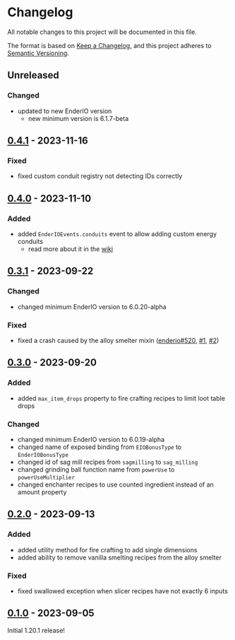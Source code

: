 # Changelog

All notable changes to this project will be documented in this file.

The format is based on [Keep a Changelog],
and this project adheres to [Semantic Versioning].

## Unreleased

### Changed
- updated to new EnderIO version
  - new minimum version is 6.1.7-beta

## [0.4.1] - 2023-11-16

### Fixed
- fixed custom conduit registry not detecting IDs correctly

## [0.4.0] - 2023-11-10

### Added
- added `EnderIOEvents.conduits` event to allow adding custom energy conduits
  - read more about it in the [wiki][energy-conduit]

<!-- Links -->
[energy-conduit]: https://github.com/AlmostReliable/kubejs-enderio/wiki/Events#registering-custom-energy-conduits

## [0.3.1] - 2023-09-22

### Changed
- changed minimum EnderIO version to 6.0.20-alpha

### Fixed
- fixed a crash caused by the alloy smelter mixin ([enderio#520], [#1], [#2])

<!-- Links -->
[enderio#520]: https://github.com/Team-EnderIO/EnderIO/issues/520
[#1]: https://github.com/AlmostReliable/kubejs-enderio/issues/1
[#2]: https://github.com/AlmostReliable/kubejs-enderio/pull/2

## [0.3.0] - 2023-09-20

### Added
- added `max_item_drops` property to fire crafting recipes to limit loot table drops

### Changed
- changed minimum EnderIO version to 6.0.19-alpha
- changed name of exposed binding from `EIOBonusType` to `EnderIOBonusType`
- changed id of sag mill recipes from `sagmilling` to `sag_milling`
- changed grinding ball function name from `powerUse` to `powerUseMultiplier`
- changed enchanter recipes to use counted ingredient instead of an amount property

## [0.2.0] - 2023-09-13

### Added
- added utility method for fire crafting to add single dimensions
- added ability to remove vanilla smelting recipes from the alloy smelter

### Fixed
- fixed swallowed exception when slicer recipes have not exactly 6 inputs

## [0.1.0] - 2023-09-05

Initial 1.20.1 release!

<!-- Links -->
[keep a changelog]: https://keepachangelog.com/en/1.0.0/
[semantic versioning]: https://semver.org/spec/v2.0.0.html

<!-- Versions -->
[0.4.1]: https://github.com/AlmostReliable/kubejs-enderio/releases/tag/v1.20.1-forge-0.4.1-beta
[0.4.0]: https://github.com/AlmostReliable/kubejs-enderio/releases/tag/v1.20.1-forge-0.4.0-beta
[0.3.1]: https://github.com/AlmostReliable/kubejs-enderio/releases/tag/v1.20.1-forge-0.3.1-beta
[0.3.0]: https://github.com/AlmostReliable/kubejs-enderio/releases/tag/v1.20.1-forge-0.3.0-beta
[0.2.0]: https://github.com/AlmostReliable/kubejs-enderio/releases/tag/v1.20.1-0.2.0-forge-beta
[0.1.0]: https://github.com/AlmostReliable/kubejs-enderio/releases/tag/v1.20.1-0.1.0-forge-beta
